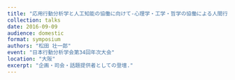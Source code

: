 ```yaml
---
title: "応用行動分析学と人工知能の協働に向けて‐心理学・工学・哲学の協働による人間行動の理解‐"
collection: talks
date: 2016-09-09
audience: domestic
format: symposium
authors: "松田 壮一郎"
event: "日本行動分析学会第34回年次大会"
location: "大阪"
excerpt: "企画・司会・話題提供者としての登壇."
---
```

